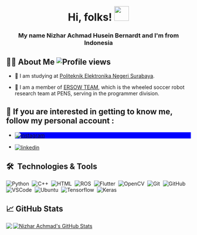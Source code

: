 <h1 align="center">Hi, folks! <img src="https://raw.githubusercontent.com/MartinHeinz/MartinHeinz/master/wave.gif" width="40px" height="40px" /> </h1>
<h3 align="center">My name Nizhar Achmad Husein Bernardt and I'm from Indonesia</h3>


## 🙋‍♂️ About Me <img src="https://komarev.com/ghpvc/?username=NEAR07&color=green" alt="Profile views" /> 


- 🏫 I am studying at [Politeknik Elektronika Negeri Surabaya](https://www.pens.ac.id/en/).

- 🤖 I am a member of [ERSOW TEAM](https://ersow.pens.ac.id), which is the wheeled soccer robot research team at PENS, serving in the programmer division.


## 🙂 If you are interested in getting to know me, follow my personal account :

* <p align="left" style="background:blue">
  <a href="https://www.instagram.com/nizhar_achmad/?hl=id" target="_blank">
    <img align="center" src="https://img.shields.io/badge/-nizhar_achmad-05122A?style=flat&logo=instagram" alt="instagram"/>
  </a>
*   <a href="https://www.linkedin.com/in/nizhar-achmad-husein-bernardt/" target="_blank">
    <img align="center" src="https://img.shields.io/badge/-Nizhar Achmad Husein Bernardt-05122A?style=flat&logo=linkedin" alt="linkedin"/>
  </a>
  </p>

## 🛠 &nbsp;Technologies & Tools
![Python](https://img.shields.io/badge/-Python-05122A?style=flat&logo=python)&nbsp;
![C++](https://img.shields.io/badge/C++-05122A?style=flat&logo=c%2B%2B)&nbsp;
![HTML](https://img.shields.io/badge/-HTML-05122A?style=flat&logo=HTML5)&nbsp;
![ROS](https://img.shields.io/badge/-ROS-05122A?style=flat&logo=ROS)&nbsp;
![Flutter](https://img.shields.io/badge/-Flutter-05122A?style=flat&logo=flutter)&nbsp;
![OpenCV](https://img.shields.io/badge/-OpenCV-05122A?style=flat&logo=OpenCV)&nbsp;
![Git](https://img.shields.io/badge/-Git-05122A?style=flat&logo=git)&nbsp;
![GitHub](https://img.shields.io/badge/-GitHub-05122A?style=flat&logo=github)&nbsp;
![VSCode](https://img.shields.io/badge/-VSCode-05122A?style=flat&logo=visual-studio-code&logoColor=007ACC)&nbsp;
![Ubuntu](https://img.shields.io/badge/-Ubuntu-05122A?style=flat&logo=Ubuntu)&nbsp;
![Tensorflow](https://img.shields.io/badge/-Tensorflow-05122A?style=flat&logo=Tensorflow)&nbsp;
![Keras](https://img.shields.io/badge/Keras-05122A?style=flat&logo=Keras)&nbsp;

## &#x1f4c8; GitHub Stats
<!--
![NEAR07's GitHub stats](https://github-readme-stats.vercel.app/api/top-langs/?username=NEAR07&show_icons=true&theme=aura)
![NEAR07's GitHub stats](https://github-readme-stats.vercel.app/api?username=NEAR07&show_icons=true&theme=aura)
-->

<a href="https://github.com/NEAR07/NEAR07">
  <img align="left" src="https://github-readme-stats.vercel.app/api/top-langs/?username=NEAR07&show_icons=true&theme=outrun&langs_count=5" />
</a>
<a href="https://github.com/NEAR07/NEAR07">
  <img align="center" src="https://github-readme-stats.vercel.app/api?username=NEAR07&show_icons=true&theme=outrun" alt="Nizhar Achmad's GitHub Stats" />
</a>


